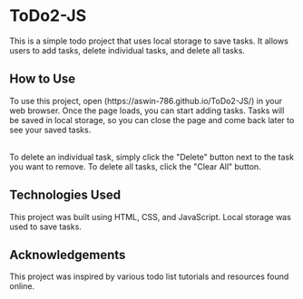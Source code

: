 # ToDo2-JS
This is a simple todo project that uses local storage to save tasks. It allows users to add tasks, delete individual tasks, and delete all tasks.

<h2>How to Use</h2>
To use this project, open (https://aswin-786.github.io/ToDo2-JS/) in your web browser. Once the page loads, you can start adding tasks. Tasks will be saved in local storage, so you can close the page and come back later to see your saved tasks.<br><br>

To delete an individual task, simply click the "Delete" button next to the task you want to remove. To delete all tasks, click the "Clear All" button.

<h2>Technologies Used</h2>
This project was built using HTML, CSS, and JavaScript. Local storage was used to save tasks.

<h2>Acknowledgements</h2>
This project was inspired by various todo list tutorials and resources found online.
